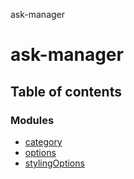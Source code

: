 ask-manager

# ask-manager

## Table of contents

### Modules

- [category](modules/category.md)
- [options](modules/options.md)
- [stylingOptions](modules/stylingOptions.md)

